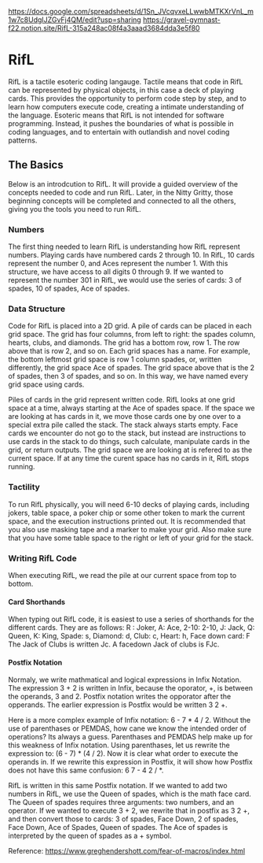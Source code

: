 https://docs.google.com/spreadsheets/d/1Sn_JVcqvxeLLwwbMTKXrVnL_m1w7c8UdgIJZGvFj4QM/edit?usp=sharing
https://gravel-gymnast-f22.notion.site/RifL-315a248ac08f4a3aaad3684dda3e5f80

# RifL
RifL is a tactile esoteric coding langauge. Tactile means that code in RifL can be represented by physical objects, in this case a deck of playing cards. This provides the opportunity to perform code step by step, and to learn how computers execute code, creating a intimate understanding of the language. Esoteric means that RifL is not intended for software programming. Instead, it pushes the boundaries of what is possible in coding languages, and to entertain with outlandish and novel coding patterns. 

## The Basics
Below is an introdcution to RifL. It will provide a guided overview of the concepts needed to code and run RifL. Later, in the Nitty Gritty, those beginning concepts will be completed and connected to all the others, giving you the tools you need to run RifL.

### Numbers
The first thing needed to learn RifL is understanding how RifL represent numbers. Playing cards have numbered cards 2 through 10. In RifL, 10 cards represent the number 0, and Aces represent the number 1. With this structure, we have access to all digits 0 through 9. If we wanted to represent the number 301 in RifL, we would use the series of cards: 3 of spades, 10 of spades, Ace of spades.

### Data Structure
Code for RifL is placed into a 2D grid. A pile of cards can be placed in each grid space. The grid has four columns, from left to right: the spades column, hearts, clubs, and diamonds. The grid has a bottom row, row 1. The row above that is row 2, and so on. Each grid spaces has a name. For example, the bottom leftmost grid space is row 1 column spades, or, written differently, the grid space Ace of spades. The grid space above that is the 2 of spades, then 3 of spades, and so on. In this way, we have named every grid space using cards.

Piles of cards in the grid represent written code. RifL looks at one grid space at a time, always starting at the Ace of spades space. If the space we are looking at has cards in it, we move those cards one by one over to a special extra pile called the stack. The stack always starts empty. Face cards we encounter do not go to the stack, but instead are instructions to use cards in the stack to do things, such calculate, manipulate cards in the grid, or return outputs. The grid space we are looking at is refered to as the current space. If at any time the curent space has no cards in it, RifL stops running.

### Tactility
To run RifL physically, you will need 6-10 decks of playing cards, including jokers, table space, a poker chip or some other token to mark the current space, and the execution instructions printed out. It is recommended that you also use masking tape and a marker to make your grid. Also make sure that you have some table space to the right or left of your grid for the stack.

### Writing RifL Code
When executing RifL, we read the pile at our current space from top to bottom.

#### Card Shorthands
When typing out RifL code, it is easiest to use a series of shorthands for the different cards. They are as follows:
R : Joker, A: Ace, 2-10: 2-10, J: Jack, Q: Queen, K: King, Spade: s, Diamond: d, Club: c, Heart: h, Face down card: F
The Jack of Clubs is written Jc. A facedown Jack of clubs is FJc.

#### Postfix Notation
Normaly, we write mathmatical and logical expressions in Infix Notation. The expression 3 + 2 is written in Infix, because the oporator, +, is between the operands, 3 and 2. Postfix notation writes the opporator after the opperands. The earlier expression is Postfix would be written 3 2 +.

Here is a more complex example of Infix notation: 6 - 7 * 4 / 2. Without the use of parenthases or PEMDAS, how cane we know the intended order of operations? Its always a guess. Parenthases and PEMDAS help make up for this weakness of Infix notation. Using parenthases, let us rewrite the expression to: (6 - 7) * (4 / 2). Now it is clear what order to execute the operands in. If we rewrite this expression in Postfix, it will show how Postfix does not have this same confusion: 6 7 - 4 2 / *.

RifL is written in this same Postfix notation. If we wanted to add two numbers in RifL, we use the Queen of spades, which is the math face card. The Queen of spades requires three arguments: two numbers, and an operator. If we wanted to execute 3 + 2, we rewrite that in postfix as 3 2 +, and then convert those to cards: 3 of spades, Face Down, 2 of spades, Face Down, Ace of Spades, Queen of spades. The Ace of spades is interpreted by the queen of spades as a + symbol.

Reference: https://www.greghendershott.com/fear-of-macros/index.html
